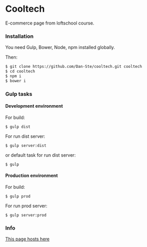 # Cooltech

E-commerce page from loftschool course.

### Installation

You need Gulp, Bower, Node, npm installed globally.

Then:

```sh
$ git clone https://github.com/Dan-Ste/cooltech.git cooltech
$ cd cooltech
$ npm i
$ bower i
```

### Gulp tasks

#### Development environment

For build:
```
$ gulp dist
```
For run dist server:
```
$ gulp server:dist
```
or default task for run dist server:
```
$ gulp
```

#### Production environment

For build:
```
$ gulp prod
```
For run prod server:
```
$ gulp server:prod
```


### Info
[This page hosts here](http://dan-ste.com/cooltech/)
